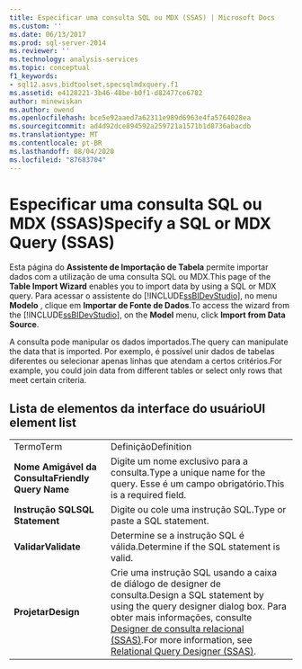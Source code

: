 ```yaml
---
title: Especificar uma consulta SQL ou MDX (SSAS) | Microsoft Docs
ms.custom: ''
ms.date: 06/13/2017
ms.prod: sql-server-2014
ms.reviewer: ''
ms.technology: analysis-services
ms.topic: conceptual
f1_keywords:
- sql12.asvs.bidtoolset.specsqlmdxquery.f1
ms.assetid: e4128221-3b46-48be-b0f1-d82477ce6782
author: minewiskan
ms.author: owend
ms.openlocfilehash: bce5e92aaed7a62311e989d6963e4fa5764028ea
ms.sourcegitcommit: ad4d92dce894592a259721a1571b1d8736abacdb
ms.translationtype: MT
ms.contentlocale: pt-BR
ms.lasthandoff: 08/04/2020
ms.locfileid: "87683704"
---
```

# <a name="specify-a-sql-or-mdx-query-ssas"></a><span data-ttu-id="23040-102">Especificar uma consulta SQL ou MDX (SSAS)</span><span class="sxs-lookup"><span data-stu-id="23040-102">Specify a SQL or MDX Query (SSAS)</span></span>
  <span data-ttu-id="23040-103">Esta página do **Assistente de Importação de Tabela** permite importar dados com a utilização de uma consulta SQL ou MDX.</span><span class="sxs-lookup"><span data-stu-id="23040-103">This page of the **Table Import Wizard** enables you to import data by using a SQL or MDX query.</span></span> <span data-ttu-id="23040-104">Para acessar o assistente do [!INCLUDE[ssBIDevStudio](../includes/ssbidevstudio-md.md)], no menu **Modelo** , clique em **Importar de Fonte de Dados**.</span><span class="sxs-lookup"><span data-stu-id="23040-104">To access the wizard from the [!INCLUDE[ssBIDevStudio](../includes/ssbidevstudio-md.md)], on the **Model** menu, click **Import from Data Source**.</span></span>  
  
 <span data-ttu-id="23040-105">A consulta pode manipular os dados importados.</span><span class="sxs-lookup"><span data-stu-id="23040-105">The query can manipulate the data that is imported.</span></span> <span data-ttu-id="23040-106">Por exemplo, é possível unir dados de tabelas diferentes ou selecionar apenas linhas que atendam a certos critérios.</span><span class="sxs-lookup"><span data-stu-id="23040-106">For example, you could join data from different tables or select only rows that meet certain criteria.</span></span>  
  
## <a name="ui-element-list"></a><span data-ttu-id="23040-107">Lista de elementos da interface do usuário</span><span class="sxs-lookup"><span data-stu-id="23040-107">UI element list</span></span>  
  
|||  
|-|-|  
|<span data-ttu-id="23040-108">Termo</span><span class="sxs-lookup"><span data-stu-id="23040-108">Term</span></span>|<span data-ttu-id="23040-109">Definição</span><span class="sxs-lookup"><span data-stu-id="23040-109">Definition</span></span>|  
|<span data-ttu-id="23040-110">**Nome Amigável da Consulta**</span><span class="sxs-lookup"><span data-stu-id="23040-110">**Friendly Query Name**</span></span>|<span data-ttu-id="23040-111">Digite um nome exclusivo para a consulta.</span><span class="sxs-lookup"><span data-stu-id="23040-111">Type a unique name for the query.</span></span> <span data-ttu-id="23040-112">Esse é um campo obrigatório.</span><span class="sxs-lookup"><span data-stu-id="23040-112">This is a required field.</span></span>|  
|<span data-ttu-id="23040-113">**Instrução SQL**</span><span class="sxs-lookup"><span data-stu-id="23040-113">**SQL Statement**</span></span>|<span data-ttu-id="23040-114">Digite ou cole uma instrução SQL.</span><span class="sxs-lookup"><span data-stu-id="23040-114">Type or paste a SQL statement.</span></span>|  
|<span data-ttu-id="23040-115">**Validar**</span><span class="sxs-lookup"><span data-stu-id="23040-115">**Validate**</span></span>|<span data-ttu-id="23040-116">Determine se a instrução SQL é válida.</span><span class="sxs-lookup"><span data-stu-id="23040-116">Determine if the SQL statement is valid.</span></span>|  
|<span data-ttu-id="23040-117">**Projetar**</span><span class="sxs-lookup"><span data-stu-id="23040-117">**Design**</span></span>|<span data-ttu-id="23040-118">Crie uma instrução SQL usando a caixa de diálogo de designer de consulta.</span><span class="sxs-lookup"><span data-stu-id="23040-118">Design a SQL statement by using the query designer dialog box.</span></span> <span data-ttu-id="23040-119">Para obter mais informações, consulte [Designer de consulta relacional &#40;SSAS&#41;](relational-query-designer-ssas.md).</span><span class="sxs-lookup"><span data-stu-id="23040-119">For more information, see [Relational Query Designer &#40;SSAS&#41;](relational-query-designer-ssas.md).</span></span>|  
  
  

